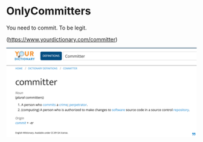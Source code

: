 # OnlyCommitters
You need to commit. To be legit.

(https://www.yourdictionary.com/committer)

<img src="https://github.com/zketosis/OnlyCommitters/raw/master/commit.png" width="510" >
